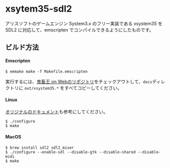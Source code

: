 # xsytem35-sdl2

アリスソフトのゲームエンジン System3.x のフリー実装である xsystem35 を SDL2 に対応して、emscripten でコンパイルできるようにしたものです。

## ビルド方法
#### Emscripten

    $ emmake make -f Makefile.emscripten

実行するには、[鬼畜王 on Webのリポジトリ](https://github.com/kichikuou/web)をチェックアウトして、`docs`ディレクトリに `out/xsystem35.*` をすべてコピーしてください。

#### Linux

[オリジナルのドキュメント](https://github.com/kichikuou/xsystem35-sdl2/tree/emscripten/doc)も参考にしてください。

    $ ./configure
    $ make

#### MacOS

    $ brew install sdl2 sdl2_mixer
    $ ./configure --enable-sdl --disable-gtk --disable-shared --disable-midi
    $ make
